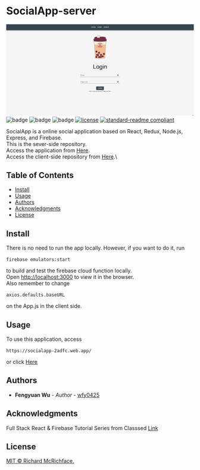 # SocialApp-server

![banner](banner.png)
![badge](https://img.shields.io/npm/v/react?color=react&label=react&logo=react&logoColor=react&style=flat-square)
![badge](https://img.shields.io/npm/v/redux?color=redux&label=redux&logo=redux&logoColor=redux&style=flat-square)
![badge](https://img.shields.io/npm/v/firebase?color=firebase&label=firebase&logo=firebase&logoColor=firebase&style=flat-square)
[![license](https://img.shields.io/github/license/wfy0425/socialapp-client?style=flat-square)](LICENSE)
[![standard-readme compliant](https://img.shields.io/badge/readme%20style-standard-brightgreen.svg?style=flat-square)](https://github.com/RichardLitt/standard-readme)

SocialApp is a online social application based on React, Redux, Node.js, Express, and Firebase.\
This is the sever-side repository.\
Access the application from [Here](https://socialapp-2adfc.web.app/).\
Access the client-side repository from [Here](https://github.com/wfy0425/socialapp-client).\


## Table of Contents

- [Install](#install)
- [Usage](#usage)
- [Authors](#Authors)
- [Acknowledgments](#Acknowledgments)
- [License](#license)

## Install

There is no need to run the app locally. However, if you want to do it, run

```
firebase emulators:start
```


to build and test the firebase cloud function locally.\
Open [http://localhost:3000](http://localhost:3000) to view it in the browser.\
Also remember to change 
```
axios.defaults.baseURL
```
on the App.js in the client side.
## Usage

To use this application, access

```
https://socialapp-2adfc.web.app/
```

or click [Here](https://socialapp-2adfc.web.app/)

## Authors

- **Fengyuan Wu** - _Author_ - [wfy0425](https://github.com/wfy0425)

## Acknowledgments

Full Stack React & Firebase Tutorial Series from Classsed [Link](https://www.youtube.com/watch?v=RkBfu-W7tt0&list=PLMhAeHCz8S38ryyeMiBPPUnFAiWnoPvWP&index=1)

## License

[MIT © Richard McRichface.](../LICENSE)
